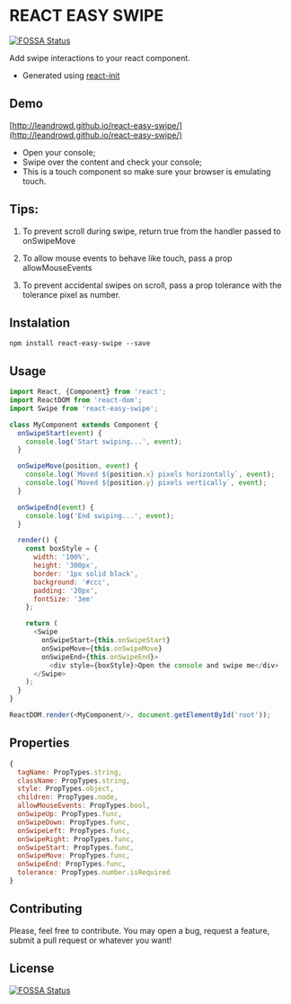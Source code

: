 # REACT EASY SWIPE
[![FOSSA Status](https://app.fossa.io/api/projects/git%2Bgithub.com%2Fleandrowd%2Freact-easy-swipe.svg?type=shield)](https://app.fossa.io/projects/git%2Bgithub.com%2Fleandrowd%2Freact-easy-swipe?ref=badge_shield)


Add swipe interactions to your react component.
* Generated using [react-init](https://www.npmjs.com/package/react-init)

## Demo
[http://leandrowd.github.io/react-easy-swipe/](http://leandrowd.github.io/react-easy-swipe/)
- Open your console;
- Swipe over the content and check your console;
- This is a touch component so make sure your browser is emulating touch.

## Tips:

1) To prevent scroll during swipe, return true from the handler passed to onSwipeMove

2) To allow mouse events to behave like touch, pass a prop allowMouseEvents

3) To prevent accidental swipes on scroll, pass a prop tolerance with the tolerance pixel as number.

## Instalation
`npm install react-easy-swipe --save`


## Usage
```javascript
import React, {Component} from 'react';
import ReactDOM from 'react-dom';
import Swipe from 'react-easy-swipe';

class MyComponent extends Component {
  onSwipeStart(event) {
    console.log('Start swiping...', event);
  }

  onSwipeMove(position, event) {
    console.log(`Moved ${position.x} pixels horizontally`, event);
    console.log(`Moved ${position.y} pixels vertically`, event);
  }

  onSwipeEnd(event) {
    console.log('End swiping...', event);
  }

  render() {
    const boxStyle = {
      width: '100%',
      height: '300px',
      border: '1px solid black',
      background: '#ccc',
      padding: '20px',
      fontSize: '3em'
    };

    return (
      <Swipe
        onSwipeStart={this.onSwipeStart}
        onSwipeMove={this.onSwipeMove}
        onSwipeEnd={this.onSwipeEnd}>
          <div style={boxStyle}>Open the console and swipe me</div>
      </Swipe>
    );
  }
}

ReactDOM.render(<MyComponent/>, document.getElementById('root'));

```

## Properties

```javascript
{
  tagName: PropTypes.string,
  className: PropTypes.string,
  style: PropTypes.object,
  children: PropTypes.node,
  allowMouseEvents: PropTypes.bool,
  onSwipeUp: PropTypes.func,
  onSwipeDown: PropTypes.func,
  onSwipeLeft: PropTypes.func,
  onSwipeRight: PropTypes.func,
  onSwipeStart: PropTypes.func,
  onSwipeMove: PropTypes.func,
  onSwipeEnd: PropTypes.func,
  tolerance: PropTypes.number.isRequired
}
```

## Contributing

Please, feel free to contribute. You may open a bug, request a feature, submit a pull request or whatever you want!


## License
[![FOSSA Status](https://app.fossa.io/api/projects/git%2Bgithub.com%2Fleandrowd%2Freact-easy-swipe.svg?type=large)](https://app.fossa.io/projects/git%2Bgithub.com%2Fleandrowd%2Freact-easy-swipe?ref=badge_large)
